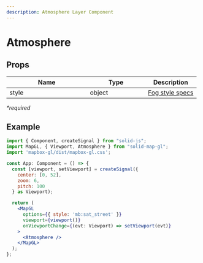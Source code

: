 ```yaml
---
description: Atmosphere Layer Component
---
```


# Atmosphere

## Props

<table><thead><tr><th width="194">Name</th><th width="135.33333333333331">Type</th><th>Description</th></tr></thead><tbody><tr><td>style</td><td>object</td><td><a href="https://docs.mapbox.com/mapbox-gl-js/style-spec/fog/">Fog style specs</a></td></tr></tbody></table>

_\*required_

## Example

```jsx
import { Component, createSignal } from "solid-js";
import MapGL, { Viewport, Atmosphere } from "solid-map-gl";
import 'mapbox-gl/dist/mapbox-gl.css';

const App: Component = () => {
  const [viewport, setViewport] = createSignal({
    center: [0, 52],
    zoom: 6,
    pitch: 100
  } as Viewport);

  return (
    <MapGL
      options={{ style: 'mb:sat_street' }}
      viewport={viewport()}
      onViewportChange={(evt: Viewport) => setViewport(evt)}
    >
      <Atmosphere />
    </MapGL>
  );
};
```
